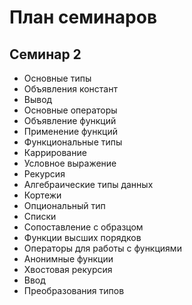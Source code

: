 # План семинаров

## Семинар 2

* Основные типы
* Объявления констант
* Вывод
* Основные операторы
* Объявление функций
* Применение функций
* Функциональные типы
* Каррирование
* Условное выражение
* Рекурсия
* Алгебраические типы данных
* Кортежи
* Опциональный тип
* Списки
* Сопоставление с образцом
* Функции высших порядков
* Операторы для работы с функциями
* Анонимные функции
* Хвостовая рекурсия
* Ввод
* Преобразования типов
